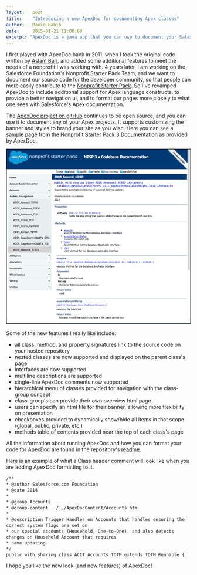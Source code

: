 ```yaml
---
layout:   post
title:    "Introducing a new ApexDoc for documenting Apex classes"
author:   David Habib
date:     2015-01-21 11:00:00
excerpt: "ApexDoc is a java app that you can use to document your Salesforce Apex classes. You tell ApexDoc where your class files are, and it will generate a set of static HTML pages that fully document each class, including its properties and methods. Each static HTML page will include an expandable menu on its left hand side, that shows a 2-level tree structure of all of your classes. Command line parameters allow you to control many aspects of ApexDoc, such as providing your own banner HTML for the pages to use."
---
```

I first played with ApexDoc back in 2011, when I took the original code written by [Aslam Bari](http://techsahre.blogspot.com/2011/01/apexdoc-salesforce-code-documentation.html), and added some additional features to meet the needs of a nonprofit I was working with. 4 years later, I am working on the Salesforce Foundation's Nonprofit Starter Pack Team, and we want to document our source code for the developer community, so that people can more easily contribute to the [Nonprofit Starter Pack](http://github.com/SalesforceFoundation/Cumulus).  So I've revamped ApexDoc to include additional support for Apex language constructs, to provide a better navigation ui, and to format our pages more closely to what one sees with Salesforce's Apex documentation.

The [ApexDoc project on gitHub](http://github.com/SalesforceFoundation/ApexDoc) continues to be open source, and you can use it to document any of your Apex projects. It supports customizing the banner and styles to brand your site as you wish. Here you can see a sample page from the [Nonprofit Starter Pack 3 Documentation](http://developer.salesforcefoundation.org/Cumulus/ApexDocumentation/index.html) as provided by ApexDoc.

![ApexDoc Preview](../assets/images/ApexDoc3.jpg)


Some of the new features I really like include:
* all class, method, and property signatures link to the source code on your hosted repository
* nested classes are now supported and displayed on the parent class's page
* interfaces are now supported
* multiline descriptions are supported
* single-line ApexDoc comments now supported
* hierarchical menu of classes provided for navigation with the class-group concept
* class-group's can provide their own overview html page
* users can specify an html file for their banner, allowing more flexibility on presentation
* checkboxes provided to dynamically show/hide all items in that scope (global, public, private, etc.)
* methods table of contents provided near the top of each class's page


All the information about running ApexDoc and how you can format your code for ApexDoc are found in the repository's [readme](http://github.com/SalesforceFoundation/ApexDoc/blob/master/README.md).


Here is an example of what a Class header comment will look like when you are adding ApexDoc formatting to it.
```
/**
* @author Salesforce.com Foundation
* @date 2014
*
* @group Accounts
* @group-content ../../ApexDocContent/Accounts.htm
*
* @description Trigger Handler on Accounts that handles ensuring the correct system flags are set on
* our special accounts (Household, One-to-One), and also detects changes on Household Account that requires
* name updating.
*/
public with sharing class ACCT_Accounts_TDTM extends TDTM_Runnable {
```

I hope you like the new look (and new features) of ApexDoc!
